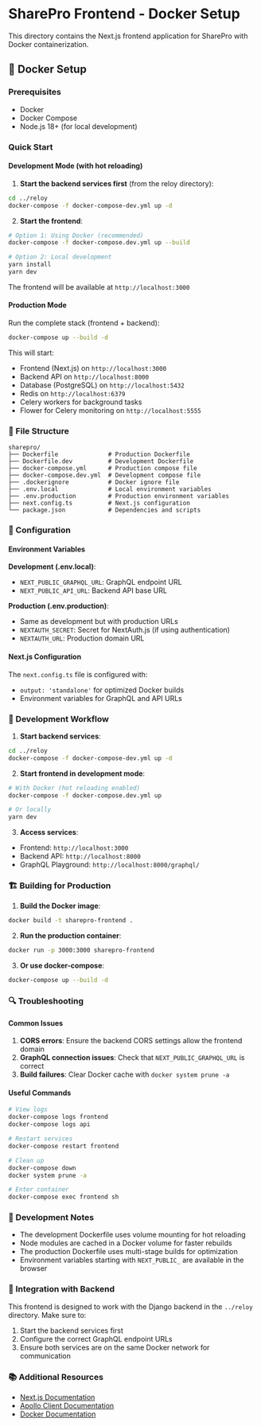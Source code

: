 # SharePro Frontend - Docker Setup

This directory contains the Next.js frontend application for SharePro with Docker containerization.

## 🐳 Docker Setup

### Prerequisites

- Docker
- Docker Compose
- Node.js 18+ (for local development)

### Quick Start

#### Development Mode (with hot reloading)

1. **Start the backend services first** (from the reloy directory):
```bash
cd ../reloy
docker-compose -f docker-compose-dev.yml up -d
```

2. **Start the frontend**:
```bash
# Option 1: Using Docker (recommended)
docker-compose -f docker-compose.dev.yml up --build

# Option 2: Local development
yarn install
yarn dev
```

The frontend will be available at `http://localhost:3000`

#### Production Mode

Run the complete stack (frontend + backend):
```bash
docker-compose up --build -d
```

This will start:
- Frontend (Next.js) on `http://localhost:3000`
- Backend API on `http://localhost:8000`
- Database (PostgreSQL) on `http://localhost:5432`
- Redis on `http://localhost:6379`
- Celery workers for background tasks
- Flower for Celery monitoring on `http://localhost:5555`

### 📁 File Structure

```
sharepro/
├── Dockerfile              # Production Dockerfile
├── Dockerfile.dev          # Development Dockerfile
├── docker-compose.yml      # Production compose file
├── docker-compose.dev.yml  # Development compose file
├── .dockerignore           # Docker ignore file
├── .env.local              # Local environment variables
├── .env.production         # Production environment variables
├── next.config.ts          # Next.js configuration
└── package.json            # Dependencies and scripts
```

### 🔧 Configuration

#### Environment Variables

**Development (.env.local)**:
- `NEXT_PUBLIC_GRAPHQL_URL`: GraphQL endpoint URL
- `NEXT_PUBLIC_API_URL`: Backend API base URL

**Production (.env.production)**:
- Same as development but with production URLs
- `NEXTAUTH_SECRET`: Secret for NextAuth.js (if using authentication)
- `NEXTAUTH_URL`: Production domain URL

#### Next.js Configuration

The `next.config.ts` file is configured with:
- `output: 'standalone'` for optimized Docker builds
- Environment variables for GraphQL and API URLs

### 🚀 Development Workflow

1. **Start backend services**:
```bash
cd ../reloy
docker-compose -f docker-compose-dev.yml up -d
```

2. **Start frontend in development mode**:
```bash
# With Docker (hot reloading enabled)
docker-compose -f docker-compose.dev.yml up

# Or locally
yarn dev
```

3. **Access services**:
- Frontend: `http://localhost:3000`
- Backend API: `http://localhost:8000`
- GraphQL Playground: `http://localhost:8000/graphql/`

### 🏗️ Building for Production

1. **Build the Docker image**:
```bash
docker build -t sharepro-frontend .
```

2. **Run the production container**:
```bash
docker run -p 3000:3000 sharepro-frontend
```

3. **Or use docker-compose**:
```bash
docker-compose up --build -d
```

### 🔍 Troubleshooting

#### Common Issues

1. **CORS errors**: Ensure the backend CORS settings allow the frontend domain
2. **GraphQL connection issues**: Check that `NEXT_PUBLIC_GRAPHQL_URL` is correct
3. **Build failures**: Clear Docker cache with `docker system prune -a`

#### Useful Commands

```bash
# View logs
docker-compose logs frontend
docker-compose logs api

# Restart services
docker-compose restart frontend

# Clean up
docker-compose down
docker system prune -a

# Enter container
docker-compose exec frontend sh
```

### 📝 Development Notes

- The development Dockerfile uses volume mounting for hot reloading
- Node modules are cached in a Docker volume for faster rebuilds
- The production Dockerfile uses multi-stage builds for optimization
- Environment variables starting with `NEXT_PUBLIC_` are available in the browser

### 🔗 Integration with Backend

This frontend is designed to work with the Django backend in the `../reloy` directory. Make sure to:

1. Start the backend services first
2. Configure the correct GraphQL endpoint URLs
3. Ensure both services are on the same Docker network for communication

### 📚 Additional Resources

- [Next.js Documentation](https://nextjs.org/docs)
- [Apollo Client Documentation](https://www.apollographql.com/docs/react/)
- [Docker Documentation](https://docs.docker.com/)
